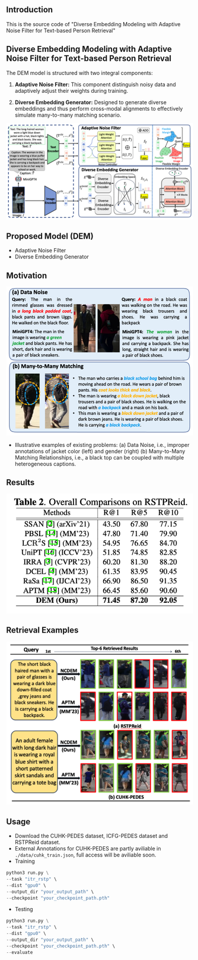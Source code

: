 
## Introduction
This is the source code of "Diverse Embedding Modeling with Adaptive Noise Filter for Text-based Person Retrieval"

## Diverse Embedding Modeling with Adaptive Noise Filter for Text-based Person Retrieval
The DEM model is structured with two integral components:

1) **Adaptive Noise Filter:** This component distinguish noisy data and adaptively adjust their weights during training.

2) **Diverse Embedding Generator:** Designed to generate diverse embeddings and thus perform cross-modal alignments to effectively simulate many-to-many matching scenario.

![DEM](fig/framework-8.15_00.png)

## Proposed Model (DEM)
* Adaptive Noise Filter
* Diverse Embedding Generator



## Motivation
![Motivation](fig/intro_00.png)
* Illustrative examples of existing problems: (a) Data Noise, i.e., improper annotations of jacket color (left) and gender (right) (b) Many-to-Many Matching Relationships, i.e., a black top can be coupled with multiple heterogeneous captions.

## Results
![Result](fig/retrieval-8.15_00.png)



## Retrieval Examples
![Retrieval](fig/Examples.png)


## Usage
* Download the CUHK-PEDES dataset, ICFG-PEDES dataset and RSTPReid dataset.
* External Annotations for CUHK-PEDES are partly aviliable in `./data/cuhk_train.json`, full access will be aviliable soon.
* Training
```python
python3 run.py \
--task "itr_rstp" \
--dist "gpu0" \
--output_dir "your_output_path" \
--checkpoint "your_checkpoint_path.pth"
```
* Testing
```python
python3 run.py \
--task "itr_rstp" \
--dist "gpu0" \
--output_dir "your_output_path" \
--checkpoint "your_checkpoint_path.pth" \
--evaluate 